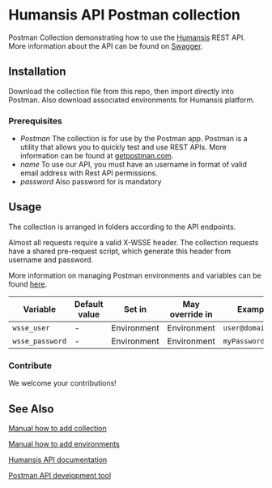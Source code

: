 # Humansis API Postman collection

Postman Collection demonstrating how to use the [Humansis](https://www.humansis.org) REST API.
More information about the API can be found on [Swagger](https://api-demo.humansis.org/swg/doc).

## Installation

Download the collection file from this repo, then import directly into Postman. Also download associated environments for Humansis platform.

### Prerequisites

- *Postman* The collection is for use by the Postman app. Postman is a utility that allows you to quickly test and use REST APIs. More information can be found at [getpostman.com](https://www.getpostman.com/).
- *name* To use our API, you must have an username in format of valid email address with Rest API permissions.
- *password* Also password for is mandatory


## Usage

The collection is arranged in folders according to the API endpoints.

Almost all requests require a valid X-WSSE header.  The collection requests have a shared pre-request script, which generate this header from username and password.

More information on managing Postman environments and variables can be found [here](https://www.getpostman.com/docs/v6/postman/environments_and_globals/variables).

|Variable       |Default value               |Set in         |May override in  |Example            |
|---------------|----------------------------|---------------|-----------------|-------------------|
|`wsse_user` 	|-                           |Environment    |Environment      |`user@domain.org`  |
|`wsse_password`|- 				       	     |Environment    |Environment      |`myPassword`       |

### Contribute

We welcome your contributions!  


## See Also

[Manual how to add collection](Manuals/collections_manual.md)

[Manual how to add environments](Manuals/enviroments_manual.md)

[Humansis API documentation](https://api-demo.humansis.org/swg/doc)

[Postman API development tool](https://www.getpostman.com/)